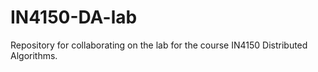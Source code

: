 # IN4150-DA-lab
Repository for collaborating on the lab for the course IN4150 Distributed Algorithms.
